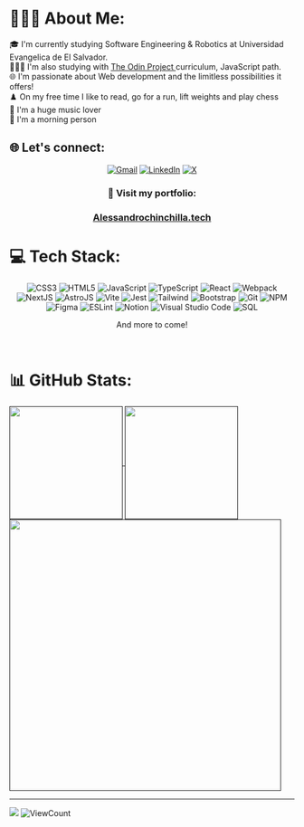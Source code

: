 # 🙋🏽‍♂️ About Me:

🎓 I'm currently studying Software Engineering & Robotics at Universidad Evangelica de El Salvador. 
<br/>
👨🏽‍💻 I'm also studying with <a href="https://www.theodinproject.com/dashboard">The Odin Project </a>curriculum, JavaScript path.
<br/>
🌐 I'm passionate about Web development and the limitless possibilities it offers!
<br/>
♟️ On my free time I like to read, go for a run, lift weights and play chess 
<br/>
🎵 I'm a huge music lover 
<br/>
🌅 I'm a morning person

## 🌐 Let's connect:

<div align="center">
  
[![Gmail](https://img.shields.io/badge/Gmail-D14836?style=for-the-badge&logo=gmail&logoColor=white)](https://mail.google.com/mail/?view=cm&to=alessandroch.dev@gmail.com)
[![LinkedIn](https://img.shields.io/badge/linkedin-%230077B5.svg?style=for-the-badge&logo=linkedin&logoColor=white)](https://linkedin.com/in/alessandro-chinchilla-)
[![X](https://img.shields.io/badge/X-%23000000.svg?style=for-the-badge&logo=X&logoColor=white)](https://x.com/chnchia_)

### 💼 Visit my portfolio: 
### <a href="https://alessandrochinchilla.tech/">Alessandrochinchilla.tech</a>

</div>



# 💻 Tech Stack:

<div align="center">

![CSS3](https://img.shields.io/badge/css3-%231572B6.svg?style=for-the-badge&logo=css3&logoColor=white) 
![HTML5](https://img.shields.io/badge/html5-%23E34F26.svg?style=for-the-badge&logo=html5&logoColor=white) 
![JavaScript](https://img.shields.io/badge/javascript-%23323330.svg?style=for-the-badge&logo=javascript&logoColor=%23F7DF1E)
![TypeScript](https://img.shields.io/badge/TypeScript-007ACC?style=for-the-badge&logo=typescript&logoColor=white)
![React](https://img.shields.io/badge/react-%2320232a.svg?style=for-the-badge&logo=react&logoColor=%2361DAFB) 
![Webpack](https://img.shields.io/badge/webpack-%238DD6F9.svg?style=for-the-badge&logo=webpack&logoColor=black)
![NextJS](https://img.shields.io/badge/next%20js-000000?style=for-the-badge&logo=nextdotjs&logoColor=white)
![AstroJS](https://img.shields.io/badge/Astro-0C1222?style=for-the-badge&logo=astro&logoColor=FDFDFE)
![Vite](https://img.shields.io/badge/Vite-B73BFE?style=for-the-badge&logo=vite&logoColor=FFD62E)
![Jest](https://img.shields.io/badge/-jest-%23C21325?style=for-the-badge&logo=jest&logoColor=white)
![Tailwind](https://img.shields.io/badge/Tailwind_CSS-38B2AC?style=for-the-badge&logo=tailwind-css&logoColor=white)
![Bootstrap](https://img.shields.io/badge/bootstrap-%238511FA.svg?style=for-the-badge&logo=bootstrap&logoColor=white) 
![Git](https://img.shields.io/badge/git-%23F05033.svg?style=for-the-badge&logo=git&logoColor=white)
![NPM](https://img.shields.io/badge/NPM-%23CB3837.svg?style=for-the-badge&logo=npm&logoColor=white) 
![Figma](https://img.shields.io/badge/figma-%23F24E1E.svg?style=for-the-badge&logo=figma&logoColor=white) ![ESLint](https://img.shields.io/badge/ESLint-4B3263?style=for-the-badge&logo=eslint&logoColor=white) ![Notion](https://img.shields.io/badge/Notion-%23000000.svg?style=for-the-badge&logo=notion&logoColor=white)
![Visual Studio Code](https://img.shields.io/badge/Visual%20Studio%20Code-0078d7.svg?style=for-the-badge&logo=visual-studio-code&logoColor=white)
![SQL](https://img.shields.io/badge/MySQL-005C84?style=for-the-badge&logo=mysql&logoColor=white)

And more to come!
</div>

<br>

# 📊 GitHub Stats:

<a href="">
<img height="200" align="center" src="https://github-readme-stats.vercel.app/api?username=Chinchilla15&&show_icons=true&theme=transparent&bg_color=00000000&text_color=0E46A3&icon_color=FF6C22&title_color=FF9209&custom_title=Some+Interesting+Numbers&ring_color=FF6C22&hide_border=false&include_all_commits=false&rank_icon=github&count_private=false"/>
</a>
<a href="">
<img height="200" align="center" src="https://github-readme-streak-stats.herokuapp.com/?user=Chinchilla15&theme=transparent&hide_border=false"/>
</a>
<br/>
<a href="">
<img height="" width="480" align=="center" src="https://github-readme-stats.vercel.app/api/wakatime?username=Chinchilla&theme=transparent&layout=compact&langs_count=20&hide_progress=true&display_format=percent&custom_title=Coding..."/>
</a>




---
[![](https://visitcount.itsvg.in/api?id=Chinchilla15&icon=5&color=1)](https://visitcount.itsvg.in)
![ViewCount](https://komarev.com/ghpvc/?username=Chinchilla15&style=for-the-badge)
<!-- Proudly created with GPRM ( https://gprm.itsvg.in ) -->
